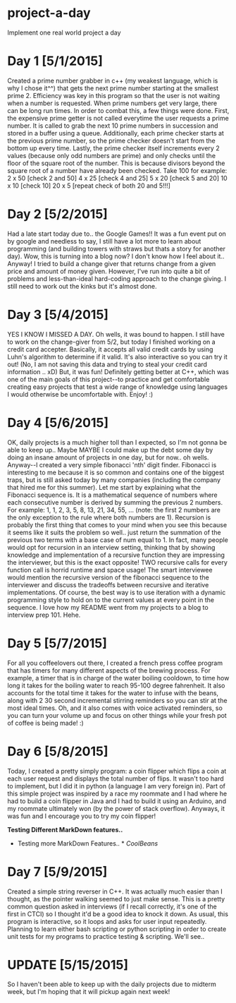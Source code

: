 # project-a-day
Implement one real world project a day

# Day 1 [5/1/2015]
Created a prime number grabber in c++ (my weakest language, which is why I chose it^^) that gets the next prime number starting at the smallest prime 2. Efficiency was key in this program so that the user is not waiting when a number is requested. When prime numbers get very large, there can be long run times. In order to combat this, a few things were done. First, the expensive prime getter is not called everytime the user requests a prime number. It is called to grab the next 10 prime numbers in
succession and stored in a buffer using a queue. Additionally, each prime checker starts at the previous prime number, so the prime checker doesn't start from the bottom up every time. Lastly, the prime checker itself increments every 2 values (because only odd numbers are prime) and only checks until the floor of the square root of the number. This is because divisors beyond the square root of a number have already been checked. Take 100 for example:
2 x 50 [check 2 and 50]
4 x 25 [check 4 and 25]
5 x 20 [check 5 and 20]
10 x 10 [check 10]
20 x 5 [repeat check of both 20 and 5!!!]

# Day 2 [5/2/2015]
Had a late start today due to.. the Google Games!! It was a fun event put on by google and needless to say, I still have a lot more to learn about programming (and building towers with straws but thats a story for another day). Wow, this is turning into a blog now? I don't know how I feel about it.. Anyway! I tried to build a change giver that returns change from a given price and amount of money given. However, I've run into quite a bit of problems and less-than-ideal hard-coding
approach to the change giving. I still need to work out the kinks but it's almost done.

# Day 3 [5/4/2015]
YES I KNOW I MISSED A DAY. Oh wells, it was bound to happen. I still have to work on the change-giver from 5/2, but today I finished working on a credit card accepter. Basically, it accepts all valid credit cards by using Luhn's algorithm to determine if it valid. It's also interactive so you can try it out! (No, I am not saving this data and trying to steal your credit card information .. xD) But, it was fun! Definitely getting better at C++, which was one of the main goals of
this project--to practice and get comfortable creating easy projects that test a wide range of knowledge using languages I would otherwise be uncomfortable with. Enjoy! :)

# Day 4 [5/6/2015]
OK, daily projects is a much higher toll than I expected, so I'm not gonna be able to keep up.. Maybe MAYBE I could make up the debt some day by doing an insane amount of projects in one day, but for now.. oh wells. Anyway--I created a very simple fibonacci 'nth' digit finder. Fibonacci is interesting to me because it is so common and contains one of the biggest traps, but is still asked today by many companies (including the company that hired me for this summer). Let me start by
explaining what the Fibonacci sequence is. It is a mathematical sequence of numbers where each consecutive number is derived by summing the previous 2 numbers. For example: 1, 1, 2, 3, 5, 8, 13, 21, 34, 55, ... (note: the first 2 numbers are the only exception to the rule where both numbers are 1). Recursion is probably the first thing that comes to your mind when you see this because it seems like it suits the problem so well.. just return the summation of the previous two terms
with a base case of num equal to 1. In fact, many people would opt for recursion in an interview setting, thinking that by showing knowledge and implementation of a recursive function they are impressing the interviewer, but this is the exact opposite! TWO recursive calls for every function call is horrid runtime and space usage! The smart interviewee would mention the recursive version of the fibonacci sequence to the interviewer and discuss the tradeoffs between
recursive and iterative implementations. Of course, the best way is to use iteration with a dynamic programming style to hold on to the current values at every point in the sequence. I love how my README went from my projects to a blog to interview prep 101. Hehe.

# Day 5 [5/7/2015]
For all you coffeelovers out there, I created a french press coffee program that has timers for many different aspects of the brewing process. For example, a timer that is in charge of the water boiling cooldown, to time how long it takes for the boiling water to reach 95-100 degree fahrenheit. It also accounts for the total time it takes for the water to infuse with the beans, along with 2 30 second incremental stirring reminders so you can stir at the most ideal times. Oh, and it
also comes with voice activated reminders, so you can turn your volume up and focus on other things while your fresh pot of coffee is being made! :)

# Day 6 [5/8/2015]
Today, I created a pretty simply program: a coin flipper which flips a coin at each user request and displays the total number of flips. It wasn't too hard to implement, but I did it in python (a language I am very foreign in). Part of this simple project was inspired by a race my roommate and I had where he had to build a coin flipper in Java and I had to build it using an Arduino, and my roommate ultimately won (by the power of stack overflow). Anyways, it was fun and I
encourage you to try my coin flipper!

**Testing Different MarkDown features..**
* Testing more MarkDown Features.. *
_CoolBeans_

# Day 7 [5/9/2015]
Created a simple string reverser in C++. It was actually much easier than I thought, as the pointer walking seemed to just make sense. This is a pretty common question asked in interviews (if I recall correctly, it's one of the first in CTCI) so I thought it'd be a good idea to knock it down. As usual, this program is interactive, so it loops and asks for user input repeatedly. Planning to learn either bash scripting or python scripting in order to create unit tests for my programs to
practice testing & scripting. We'll see..

# UPDATE [5/15/2015]
So I haven't been able to keep up with the daily projects due to midterm week, but I'm hoping that it will pickup again next week!
